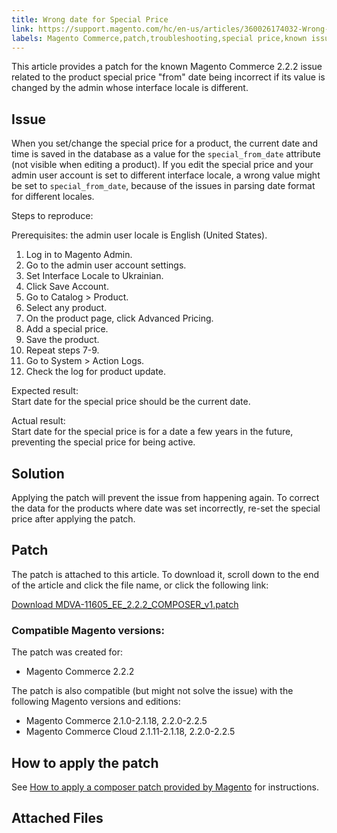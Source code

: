 ```yaml
---
title: Wrong date for Special Price
link: https://support.magento.com/hc/en-us/articles/360026174032-Wrong-date-for-Special-Price
labels: Magento Commerce,patch,troubleshooting,special price,known issues,2.2.2
---
```


<p>This article provides a patch for the known Magento Commerce 2.2.2 issue related to the product special price "from" date being incorrect if its value is changed by the admin whose interface locale is different.</p>
<h2>Issue</h2>
<p>When you set/change the special price for a product, the current date and time is saved in the database as a value for the <code>special_from_date</code> attribute (not visible when editing a product). If you edit the special price and your admin user account is set to different interface locale, a wrong value might be set to <code>special_from_date</code>, because of the issues in parsing date format for different locales.</p>
<p>Steps to reproduce:</p>
<p>Prerequisites: the admin user locale is English (United States).</p>
<ol>
<li>Log in to Magento Admin.</li>
<li>Go to the admin user account settings.</li>
<li>Set Interface Locale to Ukrainian.</li>
<li>Click Save Account.</li>
<li>Go to Catalog &gt; Product.</li>
<li>Select any product.</li>
<li>On the product page, click Advanced Pricing.</li>
<li>Add a special price.</li>
<li>Save the product.</li>
<li>Repeat steps 7-9.</li>
<li>Go to System &gt; Action Logs.</li>
<li>Check the log for product update.</li>
</ol>
<p>Expected result:<br/> Start date for the special price should be the current date.</p>
<p>Actual result:<br/> Start date for the special price is for a date a few years in the future, preventing the special price for being active.</p>
<h2>Solution</h2>
<p>Applying the patch will prevent the issue from happening again. To correct the data for the products where date was set incorrectly, re-set the special price after applying the patch.</p>
<h2>Patch</h2>
<p>The patch is attached to this article. To download it, scroll down to the end of the article and click the file name, or click the following link:</p>
<p><a href="https://support.magento.com/hc/article_attachments/360025650852/MDVA-11605_EE_2.2.2_COMPOSER_v1.patch">Download MDVA-11605_EE_2.2.2_COMPOSER_v1.patch</a></p>
<h3>Compatible Magento versions:</h3>
<p>The patch was created for:</p>
<ul>
<li>Magento Commerce 2.2.2</li>
</ul>
<p>The patch is also compatible (but might not solve the issue) with the following Magento versions and editions:</p>
<ul>
<li>Magento Commerce 2.1.0-2.1.18, 2.2.0-2.2.5</li>
<li>Magento Commerce Cloud 2.1.11-2.1.18, 2.2.0-2.2.5</li>
</ul>
<h2>How to apply the patch</h2>
<p>See <a href="https://support.magento.com/hc/en-us/articles/360028367731">How to apply a composer patch provided by Magento</a> for instructions.</p>
<h2>Attached Files</h2>
